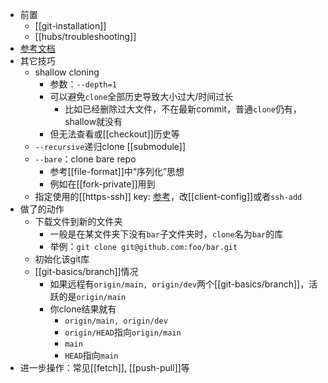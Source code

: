 - 前置
  - [[git-installation]]
  - [[hubs/troubleshooting]]
- [参考文档](https://git-scm.com/docs/git-clone)
- 其它技巧
  - shallow cloning
    - 参数：`--depth=1`
    - 可以避免`clone`全部历史导致大小过大/时间过长
      - 比如已经删除过大文件，不在最新commit，普通`clone`仍有，shallow就没有
    - 但无法查看或[[checkout]]历史等
  - `--recursive`递归clone [[submodule]]
  - `--bare`：clone bare repo
    - 参考[[file-format]]中“序列化”思想
    - 例如在[[fork-private]]用到
  - 指定使用的[[https-ssh]] key: [参考](https://lunashu.org/git-clone-ssh-key/)，改[[client-config]]或者`ssh-add`
- 做了的动作
  - 下载文件到新的文件夹
    - 一般是在某文件夹下没有`bar`子文件夹时，`clone`名为`bar`的库
    - 举例：`git clone git@github.com:foo/bar.git`
  - 初始化该git库
  - [[git-basics/branch]]情况
    - 如果远程有`origin/main, origin/dev`两个[[git-basics/branch]]，活跃的是`origin/main`
    - 你clone结果就有
      - `origin/main, origin/dev`
      - `origin/HEAD`指向`origin/main`
      - `main`
      - `HEAD`指向`main`
- 进一步操作：常见[[fetch]], [[push-pull]]等